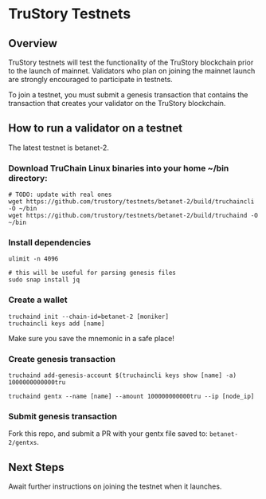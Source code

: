 # TruStory Testnets

## Overview

TruStory testnets will test the functionality of the TruStory blockchain prior to the launch of mainnet. Validators who plan on joining the mainnet launch are strongly encouraged to participate in testnets.

To join a testnet, you must submit a genesis transaction that contains the transaction that creates your validator on the TruStory blockchain.

## How to run a validator on a testnet

The latest testnet is betanet-2.

### Download TruChain Linux binaries into your home ~/bin directory:

```
# TODO: update with real ones
wget https://github.com/trustory/testnets/betanet-2/build/truchaincli -O ~/bin
wget https://github.com/trustory/testnets/betanet-2/build/truchaind -O ~/bin
```

### Install dependencies

```
ulimit -n 4096

# this will be useful for parsing genesis files
sudo snap install jq
```

### Create a wallet

```
truchaind init --chain-id=betanet-2 [moniker]
truchaincli keys add [name]
```
Make sure you save the mnemonic in a safe place!

### Create genesis transaction

```
truchaind add-genesis-account $(truchaincli keys show [name] -a) 1000000000000tru

truchaind gentx --name [name] --amount 100000000000tru --ip [node_ip]
```

### Submit genesis transaction

Fork this repo, and submit a PR with your gentx file saved to: `betanet-2/gentxs`.

## Next Steps

Await further instructions on joining the testnet when it launches.
